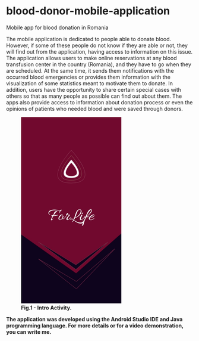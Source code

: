 # blood-donor-mobile-application
Mobile app for blood donation in Romania

The mobile application is dedicated to people able to donate blood. However, if some of these people do not know if they are able or not, they will find out from the application, having access to information on this issue. The application allows users to make online reservations at any blood transfusion center in the country (Romania), and they have to go when they are scheduled. At the same time, it sends them notifications with the occurred blood emergencies or provides them information with the visualization of some statistics meant to motivate them to donate. In addition, users have the opportunity to share certain special cases with others so that as many people as possible can find out about them. The apps also provide access to information about donation process or even the opinions of patients who needed blood and were saved through donors. 

<figure>
  <img src="Screenshots/intro.jpg" width="270" height="500" alt="Intro Activity of the application">
  <figcaption><strong>Fig.1 - Intro Activity.<strong></figcaption>
</figure>

The application was developed using the Android Studio IDE and Java programming language. 
For more details or for a video demonstration, you can write me.

